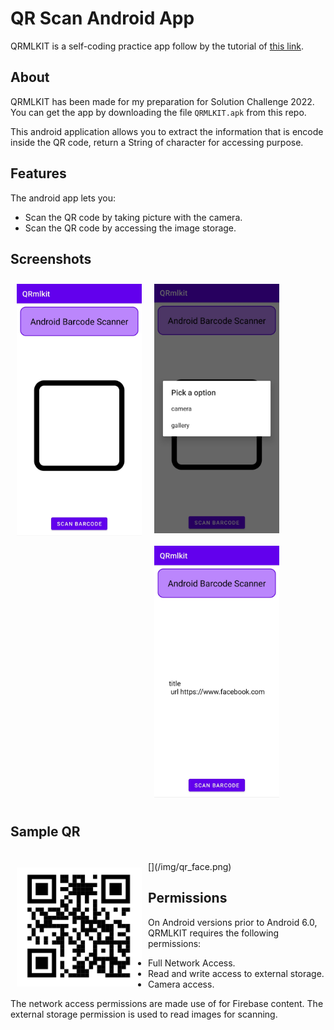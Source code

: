 # QR Scan Android App

QRMLKIT is a self-coding practice app follow by the tutorial of <a href="https://www.youtube.com/watch?v=vB6mPszgET8&list=PLMW9KGYuvh5hUrMVA2hvawzv2Vb0Pn1n_&index=12&ab_channel=CodeWithFenil">this link</a>.

## About

QRMLKIT has been made for my preparation for Solution Challenge 2022.
You can get the app by downloading the file `QRMLKIT.apk` from this repo.

This android application allows you to extract the information that is encode inside the QR code, return a String of character for accessing purpose.

## Features

The android app lets you:
- Scan the QR code by taking picture with the camera.
- Scan the QR code by accessing the image storage.

## Screenshots

[<img src="/img/home.jpg" align="left"
width="200"
hspace="10" vspace="10">](img/home.png)
[<img src="/img/options.jpg" align="center"
width="200"
hspace="10" vspace="10">](/img/options.jpg)
[<img src="/img/scanned.jpg"
width="200"
hspace="10" vspace="10">](/img/scanned.jpg)

## Sample QR
<br>
[<img src="/img/qr_face.png" align="left"
width="200"
hspace="10" vspace="10">](/img/qr_face.png)

## Permissions

On Android versions prior to Android 6.0, QRMLKIT requires the following permissions:
- Full Network Access.
- Read and write access to external storage.
- Camera access.

The network access permissions are made use of for Firebase content. The external storage permission is used to read images for scanning.
